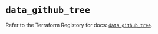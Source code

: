 # `data_github_tree`

Refer to the Terraform Registory for docs: [`data_github_tree`](https://registry.terraform.io/providers/integrations/github/5.32.0/docs/data-sources/tree).
